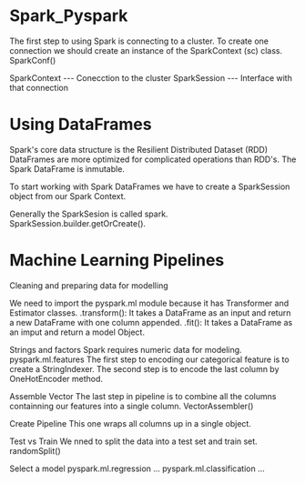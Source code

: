 # Spark_Pyspark
The first step to using Spark is connecting to a cluster.
To create one connection we should create an instance of the SparkContext (sc) class.
SparkConf()

SparkContext --- Conecction to the cluster
SparkSession --- Interface with that connection

# Using DataFrames
Spark's core data structure is the Resilient Distributed Dataset (RDD) 
DataFrames are more optimized for complicated operations than RDD's.
The Spark DataFrame is inmutable.

To start working with Spark DataFrames we have to create a SparkSession object
from our Spark Context.

Generally the SparkSesion is called spark.
SparkSession.builder.getOrCreate().

# Machine Learning Pipelines

Cleaning and preparing data for modelling

We need to import the pyspark.ml module because it has Transformer and Estimator
classes.
.transform(): It takes a DataFrame as an input and return a new DataFrame with one
column appended.
.fit(): It takes a DataFrame as an imput and return a model Object.

Strings and factors
Spark requires numeric data for modeling.
pyspark.ml.features
The first step to encoding our categorical feature is to create a StringIndexer.
The second step is to encode the last column by OneHotEncoder method.

Assemble Vector
The last step in pipeline is to combine all the columns containning our features into
a single column.
VectorAssembler()

Create Pipeline
This one wraps all columns up in a single object.

Test vs Train
We nned to split the data into a test set and train set.
randomSplit()

Select a model
pyspark.ml.regression ...
pyspark.ml.classification ...



